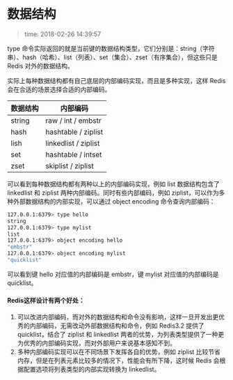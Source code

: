 # 数据结构
>time: 2018-02-26 14:39:57  

type 命令实际返回的就是当前键的数据结构类型，它们分别是：string（字符串）、hash（哈希）、list（列表）、set（集合）、zset（有序集合），但这些只是 Redis 对外的数据结构。

实际上每种数据结构都有自己底层的内部编码实现，而且是多种实现，这样 Redis 会在合适的场景选择合适的内部编码。

| 数据结构 | 内部编码 |
|---|---|
| string | raw / int / embstr |
| hash | hashtable / ziplist |
| lish | linkedlist / ziplist |
| set | hashtable / intset |
| zset | skiplist / ziplist |


可以看到每种数据结构都有两种以上的内部编码实现，例如 list 数据结构包含了 linkedlist 和 ziplist 两种内部编码。同时有些内部编码，例如 ziplist，可以作为多种外部数据结构的内部实现，可以通过 object encoding 命令查询内部编码：
```bash
127.0.0.1:6379> type hello
string
127.0.0.1:6379> type mylist
list
127.0.0.1:6379> object encoding hello
"embstr"
127.0.0.1:6379> object encoding mylist
"quicklist"
```

可以看到键 hello 对应值的内部编码是 embstr，键 mylist 对应值的内部编码是 quicklist。

#### Redis这样设计有两个好处：
1. 可以改进内部编码，而对外的数据结构和命令没有影响，这样一旦开发出更优秀的内部编码，无需改动外部数据结构和命令，例如 Redis3.2 提供了 quicklist，结合了 ziplist 和 linkedlist 两者的优势，为列表类型提供了一种更为优秀的内部编码实现，而对外部用户来说基本感知不到。
1. 多种内部编码实现可以在不同场景下发挥各自的优势，例如 ziplist 比较节省内存，但是在列表元素比较多的情况下，性能会有所下降，这时候 Redis 会根据配置选项将列表类型的内部实现转换为 linkedlist。